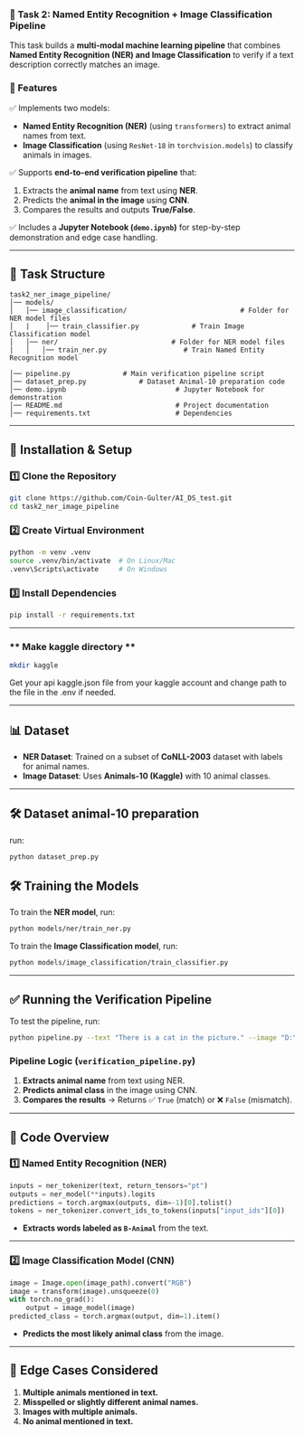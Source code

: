 ### **📌 Task 2: Named Entity Recognition + Image Classification Pipeline**
This task builds a **multi-modal machine learning pipeline** that combines **Named Entity Recognition (NER) and Image Classification** to verify if a text description correctly matches an image.

### **🚀 Features**
✅ Implements two models:
- **Named Entity Recognition (NER)** (using `transformers`) to extract animal names from text.
- **Image Classification** (using `ResNet-18` in `torchvision.models`) to classify animals in images.

✅ Supports **end-to-end verification pipeline** that:
1. Extracts the **animal name** from text using **NER**.
2. Predicts the **animal in the image** using **CNN**.
3. Compares the results and outputs **True/False**.

✅ Includes a **Jupyter Notebook (`demo.ipynb`)** for step-by-step demonstration and edge case handling.

---

## **📁 Task Structure**
```
task2_ner_image_pipeline/
│── models/
│   │── image_classification/                            # Folder for NER model files
│   |    │── train_classifier.py             # Train Image Classification model
│   │── ner/                            # Folder for NER model files
|   │   │── train_ner.py                   # Train Named Entity Recognition model

│── pipeline.py             # Main verification pipeline script
│── dataset_prep.py             # Dataset Animal-10 preparation code
│── demo.ipynb                           # Jupyter Notebook for demonstration
│── README.md                            # Project documentation
│── requirements.txt                     # Dependencies
```

---

## **🔧 Installation & Setup**
### **1️⃣ Clone the Repository**
```bash
git clone https://github.com/Coin-Gulter/AI_DS_test.git
cd task2_ner_image_pipeline
```

### **2️⃣ Create Virtual Environment**
```bash
python -m venv .venv
source .venv/bin/activate  # On Linux/Mac
.venv\Scripts\activate     # On Windows
```

### **3️⃣ Install Dependencies**
```bash
pip install -r requirements.txt
```

---

### ** Make kaggle directory **
```bash
mkdir kaggle
```

Get your api kaggle.json file from your kaggle account and change path to the file in the .env if needed.

---

## **📊 Dataset**
- **NER Dataset**: Trained on a subset of **CoNLL-2003** dataset with labels for animal names.
- **Image Dataset**: Uses **Animals-10 (Kaggle)** with 10 animal classes.

---

## **🛠 Dataset animal-10 preparation**
run:
```bash
python dataset_prep.py
```


## **🛠 Training the Models**
To train the **NER model**, run:
```bash
python models/ner/train_ner.py
```

To train the **Image Classification model**, run:
```bash
python models/image_classification/train_classifier.py
```

---

## **✅ Running the Verification Pipeline**
To test the pipeline, run:
```bash
python pipeline.py --text "There is a cat in the picture." --image "D:\Projects\Winstars_AI_DS_internship_test\task2_ner_image_pipeline\dataset\val\cow\OIP-_01xh7qI0nvypZLkOxGyIgHaFi.jpeg"
```

### **Pipeline Logic (`verification_pipeline.py`)**
1. **Extracts animal name** from text using NER.
2. **Predicts animal class** in the image using CNN.
3. **Compares the results** → Returns ✅ `True` (match) or ❌ `False` (mismatch).

---

## **📝 Code Overview**
### **1️⃣ Named Entity Recognition (NER)**
```python
inputs = ner_tokenizer(text, return_tensors="pt")
outputs = ner_model(**inputs).logits
predictions = torch.argmax(outputs, dim=-1)[0].tolist()
tokens = ner_tokenizer.convert_ids_to_tokens(inputs["input_ids"][0])
```
- **Extracts words labeled as `B-Animal`** from the text.

---

### **2️⃣ Image Classification Model (CNN)**
```python
image = Image.open(image_path).convert("RGB")
image = transform(image).unsqueeze(0)
with torch.no_grad():
    output = image_model(image)
predicted_class = torch.argmax(output, dim=1).item()
```
- **Predicts the most likely animal class** from the image.

---

## **📌 Edge Cases Considered**
1. **Multiple animals mentioned in text.**
2. **Misspelled or slightly different animal names.**
3. **Images with multiple animals.**
4. **No animal mentioned in text.**

